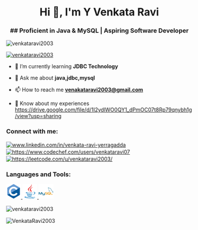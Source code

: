 <h1 align="center">Hi 👋, I'm Y Venkata Ravi</h1>
<h3 align="center"><b>## Proficient in Java & MySQL | Aspiring Software Developer</b></h3>

<p align="left"> <img src="https://komarev.com/ghpvc/?username=venkataravi2003&label=Profile%20views&color=0e75b6&style=flat" alt="venkataravi2003" /> </p>

<p align="left"> <a href="https://github.com/ryo-ma/github-profile-trophy"><img src="https://github-profile-trophy.vercel.app/?username=venkataravi2003" alt="venkataravi2003" /></a> </p>

- 🌱 I’m currently learning **JDBC Technology**

- 💬 Ask me about **java,jdbc,mysql**

- 📫 How to reach me **venakataravi2003@gmail.com**

- 📄 Know about my experiences https://drive.google.com/file/d/1I2ydlWO0QY1_dPmOC07t8Rp79qnybh1g/view?usp=sharing

<h3 align="left">Connect with me:</h3>
<p align="left">
<a href="https://linkedin.com/in/www.linkedin.com/in/venkata-ravi-yerragadda" target="blank"><img align="center" src="https://raw.githubusercontent.com/rahuldkjain/github-profile-readme-generator/master/src/images/icons/Social/linked-in-alt.svg" alt="www.linkedin.com/in/venkata-ravi-yerragadda" height="30" width="40" /></a>
<a href="https://www.codechef.com/users/https://www.codechef.com/users/venkataravi07" target="blank"><img align="center" src="https://cdn.jsdelivr.net/npm/simple-icons@3.1.0/icons/codechef.svg" alt="https://www.codechef.com/users/venkataravi07" height="30" width="40" /></a>
<a href="https://www.leetcode.com/https://leetcode.com/u/venkataravi2003/" target="blank"><img align="center" src="https://raw.githubusercontent.com/rahuldkjain/github-profile-readme-generator/master/src/images/icons/Social/leet-code.svg" alt="https://leetcode.com/u/venkataravi2003/" height="30" width="40" /></a>
</p>
<h3 align="left">Languages and Tools:</h3>
<p align="left"> <a href="https://www.cprogramming.com/" target="_blank" rel="noreferrer"> <img src="https://raw.githubusercontent.com/devicons/devicon/master/icons/c/c-original.svg" alt="c" width="40" height="40"/> </a> <a href="https://www.java.com" target="_blank" rel="noreferrer"> <img src="https://raw.githubusercontent.com/devicons/devicon/master/icons/java/java-original.svg" alt="java" width="40" height="40"/> </a> <a href="https://www.mysql.com/" target="_blank" rel="noreferrer"> <img src="https://raw.githubusercontent.com/devicons/devicon/master/icons/mysql/mysql-original-wordmark.svg" alt="mysql" width="40" height="40"/> </a> </p>
<p><img align="center" src="https://github-readme-stats.vercel.app/api/top-langs?username=venkataravi2003&show_icons=true&locale=en&layout=compact" alt="venkataravi2003" /></p>
<p><img align="center" src="https://github-readme-streak-stats.herokuapp.com/?user=VenkataRavi2003" alt="VenkataRavi2003" /></p>
